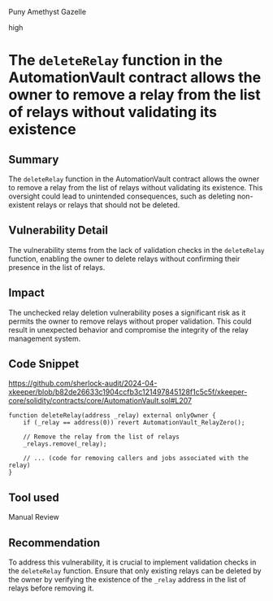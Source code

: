 Puny Amethyst Gazelle

high

# The `deleteRelay` function in the AutomationVault contract allows the owner to remove a relay from the list of relays without validating its existence

## Summary

The `deleteRelay` function in the AutomationVault contract allows the owner to remove a relay from the list of relays without validating its existence. This oversight could lead to unintended consequences, such as deleting non-existent relays or relays that should not be deleted.

## Vulnerability Detail

The vulnerability stems from the lack of validation checks in the `deleteRelay` function, enabling the owner to delete relays without confirming their presence in the list of relays.

## Impact

The unchecked relay deletion vulnerability poses a significant risk as it permits the owner to remove relays without proper validation. This could result in unexpected behavior and compromise the integrity of the relay management system.

## Code Snippet
https://github.com/sherlock-audit/2024-04-xkeeper/blob/b82de26633c1904ccfb3c121497845128f1c5c5f/xkeeper-core/solidity/contracts/core/AutomationVault.sol#L207
```solidity
function deleteRelay(address _relay) external onlyOwner {
    if (_relay == address(0)) revert AutomationVault_RelayZero();

    // Remove the relay from the list of relays
    _relays.remove(_relay);

    // ... (code for removing callers and jobs associated with the relay)
}
```

## Tool used

Manual Review

## Recommendation

To address this vulnerability, it is crucial to implement validation checks in the `deleteRelay` function. Ensure that only existing relays can be deleted by the owner by verifying the existence of the `_relay` address in the list of relays before removing it.